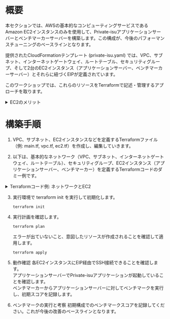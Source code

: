 # 概要
本セクションでは、AWSの基本的なコンピューティングサービスであるAmazon EC2インスタンスのみを使用して、Private-isuアプリケーションサーバーとベンチマーカーサーバーを構築します。この構成が、今後のパフォーマンスチューニングのベースラインとなります。

提供されたCloudFormationテンプレート (private-isu.yaml) では、VPC、サブネット、インターネットゲートウェイ、ルートテーブル、セキュリティグループ、そして2台のEC2インスタンス（アプリケーションサーバー、ベンチマーカーサーバー）とそれらに紐づくEIPが定義されています。

このワークショップでは、これらのリソースをTerraformで記述・管理するアプローチを取ります。

<details>
<summary>EC2のメリット</summary>
<ul>
<li><strong>柔軟なインスタンスタイプ:</strong> CPU、メモリ、ストレージ、ネットワーク容量の様々な組み合わせから、ワークロードに最適なインスタンスタイプを選択できます。</li>
<li><strong>スケーラビリティ:</strong> 必要に応じてインスタンス数を増減させたり、インスタンスタイプを変更したりすることが容易です。</li>
<li><strong>従量課金:</strong> 実際に使用したコンピューティング時間に対してのみ料金が発生します。</li>
<li><strong>OS選択の自由度:</strong> Linux、Windows Serverなど、様々なOSイメージを選択できます。</li>
<li><strong>フルコントロール:</strong> インスタンスに対する完全な制御権を持ち、OSレベルからの設定やソフトウェアのインストールが可能です。</li>
</ul>
</details>

# 構築手順
1. VPC、サブネット、EC2インスタンスなどを定義するTerraformファイル（例: main.tf, vpc.tf, ec2.tf）を作成し、編集していきます。

2. 以下は、基本的なネットワーク（VPC、サブネット、インターネットゲートウェイ、ルートテーブル）、セキュリティグループ、EC2インスタンス（アプリケーションサーバー、ベンチマーカー）を定義するTerraformコードのダミー例です。

<details>
<summary>Terraformコード例: ネットワークとEC2</summary>

```
# vpc.tf
resource "aws_vpc" "main" {
  cidr_block = "10.0.0.0/16" # 例: CloudFormationテンプレートの 192.168.0.0/16 とは異なる例を使用
  tags = {
    Name = "private-isu-vpc"
  }
}

resource "aws_subnet" "public_a" {
  vpc_id            = aws_vpc.main.id
  cidr_block        = "10.0.1.0/24" # 例: CloudFormationテンプレートの 192.168.1.0/24 とは異なる例を使用
  availability_zone = "ap-northeast-1a"
  map_public_ip_on_launch = true # パブリックサブネット
  tags = {
    Name = "private-isu-public-subnet-a"
  }
}

resource "aws_internet_gateway" "gw" {
  vpc_id = aws_vpc.main.id
    tags = {
        Name = "private-isu-igw"
    }
}

resource "aws_route_table" "public" {
  vpc_id = aws_vpc.main.id
  route {
    cidr_block = "0.0.0.0/0"
         gateway_id = aws_internet_gateway.gw.id
    }
     tags = {
        Name = "private-isu-public-rt"
    }
}

resource "aws_route_table_association" "public_a" {
  subnet_id      = aws_subnet.public_a.id
  route_table_id = aws_route_table.public.id
}

# security_group.tf
resource "aws_security_group" "web" {
  name        = "private-isu-web-sg"
  description = "Allow SSH, HTTP, HTTPS and Intra-VPC traffic"
  vpc_id      = aws_vpc.main.id

  ingress {
    from_port   = 22
    to_port     = 22
    protocol    = "tcp"
    cidr_blocks = ["0.0.0.0/0"] # <TODO: 本来は自分のIPアドレスなどに制限します>
  }
  ingress {
    from_port   = 80
    to_port     = 80
    protocol    = "tcp"
    cidr_blocks = ["0.0.0.0/0"]
  }
  ingress {
    from_port   = 443 // CloudFormationにはあるが、Private-isuのデフォルトでは未使用かも
    to_port     = 443
    protocol    = "tcp"
    cidr_blocks = ["0.0.0.0/0"]
  }
  ingress { // VPC内からの全トラフィック許可
    from_port   = 0
    to_port     = 0
    protocol    = "-1"
    cidr_blocks = [aws_vpc.main.cidr_block] // <TODO: VPCのCIDRブロックを参照するようにしてください>
  }
  egress {
    from_port   = 0
    to_port     = 0
    protocol    = "-1"
    cidr_blocks = ["0.0.0.0/0"]
  }
  tags = {
    Name = "private-isu-web-sg"
  }
}

# ec2.tf
variable "key_pair_name" {
  description = "EC2 Key Pair name"
  type        = string
  default     = "<TODO: 自分のキーペア名を入力>"
}

variable "github_username" {
  description = "GitHub Username for SSH public key"
  type        = string
  default     = "<TODO: 自分のGitHubユーザー名を入力>"
}

resource "aws_instance" "app_server" {
  ami           = "<TODO: Private-isuアプリケーションサーバー用のAMI ID (例: ami-0d92a4724cae6f07b)>"
  instance_type = "t3.large" # CloudFormationでは c6i.large、コストを抑えるためt3.largeに変更
  key_name      = var.key_pair_name
  subnet_id     = aws_subnet.public_a.id
  vpc_security_group_ids = [aws_security_group.web.id]
  # private_ip    = "10.0.1.10" # CloudFormation のように固定も可能だが、動的に払い出されるように変更

  user_data = <<-EOF
    #!/bin/bash
    GITHUB_USER=${var.github_username}
    # UserDataの内容はCloudFormationテンプレートを参考にしてください
    # (isuconユーザーの作成、sshd設定、GitHub公開鍵の登録など)
    sudo yum update -y
    # <TODO: アプリケーションのセットアップスクリプトなどを記述>
  EOF

  tags = {
    Name = "private-isu-app-server"
  }
}

resource "aws_eip" "app_server_eip" {
  instance = aws_instance.app_server.id
  vpc      = true
  tags = {
    Name = "private-isu-app-server-eip"
  }
}

resource "aws_instance" "benchmarker" {
  ami           = "<TODO: Private-isuベンチマーカー用のAMI ID (例: ami-0582a2a7fbe79a30d)>"
  instance_type = "t3.xlarge" # CloudFormationでは c6i.xlarge、コストを抑えるためt3.xlargeに変更
  key_name      = var.key_pair_name
  subnet_id     = aws_subnet.public_a.id
  vpc_security_group_ids = [aws_security_group.web.id]
  # private_ip    = "10.0.1.20" # CloudFormation のように固定も可能だが、動的に払い出されるように変更

  user_data = <<-EOF
    #!/bin/bash
    GITHUB_USER=${var.github_username}
    # UserDataの内容はCloudFormationテンプレートを参考にしてください
    # (isuconユーザーの作成、sshd設定、GitHub公開鍵の登録など)
    sudo yum update -y
    # <TODO: ベンチマーカーのセットアップスクリプトなどを記述>
  EOF

  tags = {
    Name = "private-isu-benchmarker"
  }
}

resource "aws_eip" "benchmarker_eip" {
  instance = aws_instance.benchmarker.id
  vpc      = true
  tags = {
    Name = "private-isu-benchmarker-eip"
  }
}
```

</details>

3. 実行環境で terraform init を実行して初期化します。
    ```
    terraform init
    ```

4. 実行計画を確認します。
   ```
   terraform plan
   ```
    エラーが出ていないこと、意図したリソースが作成されることを確認して適用します。
    ```
    terraform apply
    ```

5. 動作確認
    各EC2インスタンスにEIP経由でSSH接続できることを確認します。  
    アプリケーションサーバーでPrivate-isuアプリケーションが起動していることを確認します。  
    ベンチマーカーからアプリケーションサーバーに対してベンチマークを実行し、初期スコアを記録します。  

6. ベンチマークの実行と考察
    初期構成でのベンチマークスコアを記録してください。これが今後の改善のベースラインとなります。

